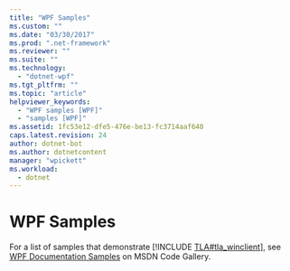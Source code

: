 ```yaml
---
title: "WPF Samples"
ms.custom: ""
ms.date: "03/30/2017"
ms.prod: ".net-framework"
ms.reviewer: ""
ms.suite: ""
ms.technology: 
  - "dotnet-wpf"
ms.tgt_pltfrm: ""
ms.topic: "article"
helpviewer_keywords: 
  - "WPF samples [WPF]"
  - "samples [WPF]"
ms.assetid: 1fc53e12-dfe5-476e-be13-fc3714aaf640
caps.latest.revision: 24
author: dotnet-bot
ms.author: dotnetcontent
manager: "wpickett"
ms.workload: 
  - dotnet
---
```

# WPF Samples
For a list of samples that demonstrate [!INCLUDE [TLA#tla_winclient](../../../includes/tlasharptla-winclient-md.md)], see [WPF Documentation Samples](http://go.microsoft.com/fwlink/?LinkID=159044) on MSDN Code Gallery.
